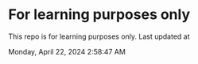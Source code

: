 # For learning purposes only
This repo is for learning purposes only.
Last updated at

Monday, April 22, 2024 2:58:47 AM

